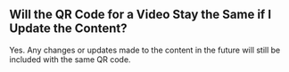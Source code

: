 ## Will the QR Code for a Video Stay the Same if I Update the Content?

Yes. Any changes or updates made to the content in the future will still be included with the same QR code.
